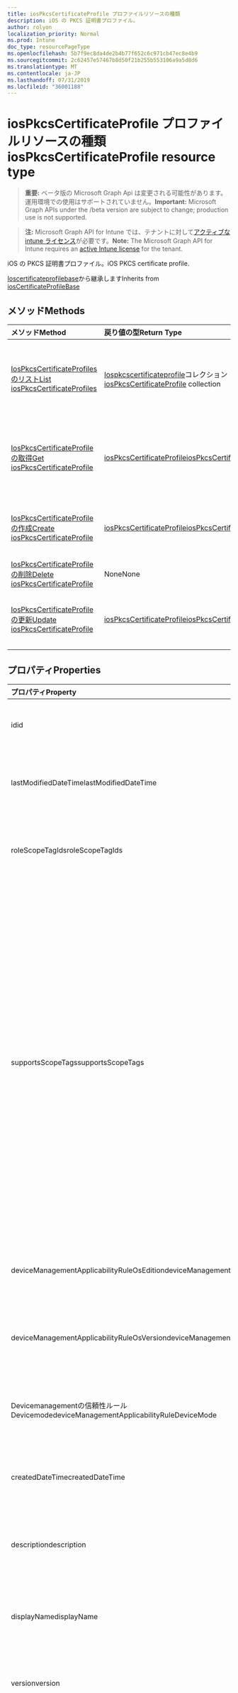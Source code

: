 ```yaml
---
title: iosPkcsCertificateProfile プロファイルリソースの種類
description: iOS の PKCS 証明書プロファイル。
author: rolyon
localization_priority: Normal
ms.prod: Intune
doc_type: resourcePageType
ms.openlocfilehash: 5b7f9ec8da4de2b4b77f652c6c971cb47ec8e4b9
ms.sourcegitcommit: 2c62457e57467b8d50f21b255b553106a9a5d8d6
ms.translationtype: MT
ms.contentlocale: ja-JP
ms.lasthandoff: 07/31/2019
ms.locfileid: "36001188"
---
```

# <a name="iospkcscertificateprofile-resource-type"></a><span data-ttu-id="7eaad-103">iosPkcsCertificateProfile プロファイルリソースの種類</span><span class="sxs-lookup"><span data-stu-id="7eaad-103">iosPkcsCertificateProfile resource type</span></span>

> <span data-ttu-id="7eaad-104">**重要:** ベータ版の Microsoft Graph Api は変更される可能性があります。運用環境での使用はサポートされていません。</span><span class="sxs-lookup"><span data-stu-id="7eaad-104">**Important:** Microsoft Graph APIs under the /beta version are subject to change; production use is not supported.</span></span>

> <span data-ttu-id="7eaad-105">**注:** Microsoft Graph API for Intune では、テナントに対して[アクティブな intune ライセンス](https://go.microsoft.com/fwlink/?linkid=839381)が必要です。</span><span class="sxs-lookup"><span data-stu-id="7eaad-105">**Note:** The Microsoft Graph API for Intune requires an [active Intune license](https://go.microsoft.com/fwlink/?linkid=839381) for the tenant.</span></span>

<span data-ttu-id="7eaad-106">iOS の PKCS 証明書プロファイル。</span><span class="sxs-lookup"><span data-stu-id="7eaad-106">iOS PKCS certificate profile.</span></span>


<span data-ttu-id="7eaad-107">[Ioscertificateprofilebase](../resources/intune-deviceconfig-ioscertificateprofilebase.md)から継承します</span><span class="sxs-lookup"><span data-stu-id="7eaad-107">Inherits from [iosCertificateProfileBase](../resources/intune-deviceconfig-ioscertificateprofilebase.md)</span></span>

## <a name="methods"></a><span data-ttu-id="7eaad-108">メソッド</span><span class="sxs-lookup"><span data-stu-id="7eaad-108">Methods</span></span>
|<span data-ttu-id="7eaad-109">メソッド</span><span class="sxs-lookup"><span data-stu-id="7eaad-109">Method</span></span>|<span data-ttu-id="7eaad-110">戻り値の型</span><span class="sxs-lookup"><span data-stu-id="7eaad-110">Return Type</span></span>|<span data-ttu-id="7eaad-111">説明</span><span class="sxs-lookup"><span data-stu-id="7eaad-111">Description</span></span>|
|:---|:---|:---|
|[<span data-ttu-id="7eaad-112">IosPkcsCertificateProfiles のリスト</span><span class="sxs-lookup"><span data-stu-id="7eaad-112">List iosPkcsCertificateProfiles</span></span>](../api/intune-deviceconfig-iospkcscertificateprofile-list.md)|<span data-ttu-id="7eaad-113">[Iospkcscertificateprofile](../resources/intune-deviceconfig-iospkcscertificateprofile.md)コレクション</span><span class="sxs-lookup"><span data-stu-id="7eaad-113">[iosPkcsCertificateProfile](../resources/intune-deviceconfig-iospkcscertificateprofile.md) collection</span></span>|<span data-ttu-id="7eaad-114">[Iospkcscertificateprofile](../resources/intune-deviceconfig-iospkcscertificateprofile.md)オブジェクトのプロパティとリレーションシップをリストします。</span><span class="sxs-lookup"><span data-stu-id="7eaad-114">List properties and relationships of the [iosPkcsCertificateProfile](../resources/intune-deviceconfig-iospkcscertificateprofile.md) objects.</span></span>|
|[<span data-ttu-id="7eaad-115">IosPkcsCertificateProfile の取得</span><span class="sxs-lookup"><span data-stu-id="7eaad-115">Get iosPkcsCertificateProfile</span></span>](../api/intune-deviceconfig-iospkcscertificateprofile-get.md)|[<span data-ttu-id="7eaad-116">iosPkcsCertificateProfile</span><span class="sxs-lookup"><span data-stu-id="7eaad-116">iosPkcsCertificateProfile</span></span>](../resources/intune-deviceconfig-iospkcscertificateprofile.md)|<span data-ttu-id="7eaad-117">[Iospkcscertificateprofile](../resources/intune-deviceconfig-iospkcscertificateprofile.md)オブジェクトのプロパティとリレーションシップを読み取ります。</span><span class="sxs-lookup"><span data-stu-id="7eaad-117">Read properties and relationships of the [iosPkcsCertificateProfile](../resources/intune-deviceconfig-iospkcscertificateprofile.md) object.</span></span>|
|[<span data-ttu-id="7eaad-118">IosPkcsCertificateProfile の作成</span><span class="sxs-lookup"><span data-stu-id="7eaad-118">Create iosPkcsCertificateProfile</span></span>](../api/intune-deviceconfig-iospkcscertificateprofile-create.md)|[<span data-ttu-id="7eaad-119">iosPkcsCertificateProfile</span><span class="sxs-lookup"><span data-stu-id="7eaad-119">iosPkcsCertificateProfile</span></span>](../resources/intune-deviceconfig-iospkcscertificateprofile.md)|<span data-ttu-id="7eaad-120">新しい[Iospkcscertificateprofile](../resources/intune-deviceconfig-iospkcscertificateprofile.md)オブジェクトを作成します。</span><span class="sxs-lookup"><span data-stu-id="7eaad-120">Create a new [iosPkcsCertificateProfile](../resources/intune-deviceconfig-iospkcscertificateprofile.md) object.</span></span>|
|[<span data-ttu-id="7eaad-121">IosPkcsCertificateProfile の削除</span><span class="sxs-lookup"><span data-stu-id="7eaad-121">Delete iosPkcsCertificateProfile</span></span>](../api/intune-deviceconfig-iospkcscertificateprofile-delete.md)|<span data-ttu-id="7eaad-122">None</span><span class="sxs-lookup"><span data-stu-id="7eaad-122">None</span></span>|<span data-ttu-id="7eaad-123">[Iospkcscertificateprofile](../resources/intune-deviceconfig-iospkcscertificateprofile.md)を削除します。</span><span class="sxs-lookup"><span data-stu-id="7eaad-123">Deletes a [iosPkcsCertificateProfile](../resources/intune-deviceconfig-iospkcscertificateprofile.md).</span></span>|
|[<span data-ttu-id="7eaad-124">IosPkcsCertificateProfile の更新</span><span class="sxs-lookup"><span data-stu-id="7eaad-124">Update iosPkcsCertificateProfile</span></span>](../api/intune-deviceconfig-iospkcscertificateprofile-update.md)|[<span data-ttu-id="7eaad-125">iosPkcsCertificateProfile</span><span class="sxs-lookup"><span data-stu-id="7eaad-125">iosPkcsCertificateProfile</span></span>](../resources/intune-deviceconfig-iospkcscertificateprofile.md)|<span data-ttu-id="7eaad-126">[Iospkcscertificateprofile](../resources/intune-deviceconfig-iospkcscertificateprofile.md)オブジェクトのプロパティを更新します。</span><span class="sxs-lookup"><span data-stu-id="7eaad-126">Update the properties of a [iosPkcsCertificateProfile](../resources/intune-deviceconfig-iospkcscertificateprofile.md) object.</span></span>|

## <a name="properties"></a><span data-ttu-id="7eaad-127">プロパティ</span><span class="sxs-lookup"><span data-stu-id="7eaad-127">Properties</span></span>
|<span data-ttu-id="7eaad-128">プロパティ</span><span class="sxs-lookup"><span data-stu-id="7eaad-128">Property</span></span>|<span data-ttu-id="7eaad-129">型</span><span class="sxs-lookup"><span data-stu-id="7eaad-129">Type</span></span>|<span data-ttu-id="7eaad-130">説明</span><span class="sxs-lookup"><span data-stu-id="7eaad-130">Description</span></span>|
|:---|:---|:---|
|<span data-ttu-id="7eaad-131">id</span><span class="sxs-lookup"><span data-stu-id="7eaad-131">id</span></span>|<span data-ttu-id="7eaad-132">文字列</span><span class="sxs-lookup"><span data-stu-id="7eaad-132">String</span></span>|<span data-ttu-id="7eaad-133">エンティティのキー。</span><span class="sxs-lookup"><span data-stu-id="7eaad-133">Key of the entity.</span></span> <span data-ttu-id="7eaad-134">[deviceConfiguration](../resources/intune-deviceconfig-deviceconfiguration.md) から継承します</span><span class="sxs-lookup"><span data-stu-id="7eaad-134">Inherited from [deviceConfiguration](../resources/intune-deviceconfig-deviceconfiguration.md)</span></span>|
|<span data-ttu-id="7eaad-135">lastModifiedDateTime</span><span class="sxs-lookup"><span data-stu-id="7eaad-135">lastModifiedDateTime</span></span>|<span data-ttu-id="7eaad-136">DateTimeOffset</span><span class="sxs-lookup"><span data-stu-id="7eaad-136">DateTimeOffset</span></span>|<span data-ttu-id="7eaad-137">オブジェクトの最終更新の DateTime。</span><span class="sxs-lookup"><span data-stu-id="7eaad-137">DateTime the object was last modified.</span></span> <span data-ttu-id="7eaad-138">[deviceConfiguration](../resources/intune-deviceconfig-deviceconfiguration.md) から継承します</span><span class="sxs-lookup"><span data-stu-id="7eaad-138">Inherited from [deviceConfiguration](../resources/intune-deviceconfig-deviceconfiguration.md)</span></span>|
|<span data-ttu-id="7eaad-139">roleScopeTagIds</span><span class="sxs-lookup"><span data-stu-id="7eaad-139">roleScopeTagIds</span></span>|<span data-ttu-id="7eaad-140">文字列コレクション</span><span class="sxs-lookup"><span data-stu-id="7eaad-140">String collection</span></span>|<span data-ttu-id="7eaad-141">このエンティティインスタンスの範囲タグのリスト。</span><span class="sxs-lookup"><span data-stu-id="7eaad-141">List of Scope Tags for this Entity instance.</span></span> <span data-ttu-id="7eaad-142">[deviceConfiguration](../resources/intune-deviceconfig-deviceconfiguration.md) から継承します</span><span class="sxs-lookup"><span data-stu-id="7eaad-142">Inherited from [deviceConfiguration](../resources/intune-deviceconfig-deviceconfiguration.md)</span></span>|
|<span data-ttu-id="7eaad-143">supportsScopeTags</span><span class="sxs-lookup"><span data-stu-id="7eaad-143">supportsScopeTags</span></span>|<span data-ttu-id="7eaad-144">Boolean</span><span class="sxs-lookup"><span data-stu-id="7eaad-144">Boolean</span></span>|<span data-ttu-id="7eaad-145">基になるデバイス構成がスコープタグの割り当てをサポートしているかどうかを示します。</span><span class="sxs-lookup"><span data-stu-id="7eaad-145">Indicates whether or not the underlying Device Configuration supports the assignment of scope tags.</span></span> <span data-ttu-id="7eaad-146">この値が false である場合、ScopeTags プロパティへの割り当ては許可されません。エンティティは、スコープを持つユーザーには表示されません。</span><span class="sxs-lookup"><span data-stu-id="7eaad-146">Assigning to the ScopeTags property is not allowed when this value is false and entities will not be visible to scoped users.</span></span> <span data-ttu-id="7eaad-147">これは Silverlight で作成された従来のポリシーに対して実行され、Azure ポータルでポリシーを削除して再作成することによって解決できます。</span><span class="sxs-lookup"><span data-stu-id="7eaad-147">This occurs for Legacy policies created in Silverlight and can be resolved by deleting and recreating the policy in the Azure Portal.</span></span> <span data-ttu-id="7eaad-148">このプロパティに値を設定するには、 SetExtrusionDirection メソッドを適用します。</span><span class="sxs-lookup"><span data-stu-id="7eaad-148">This property is read-only.</span></span> <span data-ttu-id="7eaad-149">[deviceConfiguration](../resources/intune-deviceconfig-deviceconfiguration.md) から継承します</span><span class="sxs-lookup"><span data-stu-id="7eaad-149">Inherited from [deviceConfiguration](../resources/intune-deviceconfig-deviceconfiguration.md)</span></span>|
|<span data-ttu-id="7eaad-150">deviceManagementApplicabilityRuleOsEdition</span><span class="sxs-lookup"><span data-stu-id="7eaad-150">deviceManagementApplicabilityRuleOsEdition</span></span>|[<span data-ttu-id="7eaad-151">deviceManagementApplicabilityRuleOsEdition</span><span class="sxs-lookup"><span data-stu-id="7eaad-151">deviceManagementApplicabilityRuleOsEdition</span></span>](../resources/intune-deviceconfig-devicemanagementapplicabilityruleosedition.md)|<span data-ttu-id="7eaad-152">このポリシーの OS エディションの適用。</span><span class="sxs-lookup"><span data-stu-id="7eaad-152">The OS edition applicability for this Policy.</span></span> <span data-ttu-id="7eaad-153">[deviceConfiguration](../resources/intune-deviceconfig-deviceconfiguration.md) から継承します</span><span class="sxs-lookup"><span data-stu-id="7eaad-153">Inherited from [deviceConfiguration](../resources/intune-deviceconfig-deviceconfiguration.md)</span></span>|
|<span data-ttu-id="7eaad-154">deviceManagementApplicabilityRuleOsVersion</span><span class="sxs-lookup"><span data-stu-id="7eaad-154">deviceManagementApplicabilityRuleOsVersion</span></span>|[<span data-ttu-id="7eaad-155">deviceManagementApplicabilityRuleOsVersion</span><span class="sxs-lookup"><span data-stu-id="7eaad-155">deviceManagementApplicabilityRuleOsVersion</span></span>](../resources/intune-deviceconfig-devicemanagementapplicabilityruleosversion.md)|<span data-ttu-id="7eaad-156">このポリシーの OS バージョン適用ルール。</span><span class="sxs-lookup"><span data-stu-id="7eaad-156">The OS version applicability rule for this Policy.</span></span> <span data-ttu-id="7eaad-157">[deviceConfiguration](../resources/intune-deviceconfig-deviceconfiguration.md) から継承します</span><span class="sxs-lookup"><span data-stu-id="7eaad-157">Inherited from [deviceConfiguration](../resources/intune-deviceconfig-deviceconfiguration.md)</span></span>|
|<span data-ttu-id="7eaad-158">Devicemanagementの信頼性ルール Devicemode</span><span class="sxs-lookup"><span data-stu-id="7eaad-158">deviceManagementApplicabilityRuleDeviceMode</span></span>|[<span data-ttu-id="7eaad-159">Devicemanagementの信頼性ルール Devicemode</span><span class="sxs-lookup"><span data-stu-id="7eaad-159">deviceManagementApplicabilityRuleDeviceMode</span></span>](../resources/intune-deviceconfig-devicemanagementapplicabilityruledevicemode.md)|<span data-ttu-id="7eaad-160">このポリシーのデバイスモード適用ルール。</span><span class="sxs-lookup"><span data-stu-id="7eaad-160">The device mode applicability rule for this Policy.</span></span> <span data-ttu-id="7eaad-161">[deviceConfiguration](../resources/intune-deviceconfig-deviceconfiguration.md) から継承します</span><span class="sxs-lookup"><span data-stu-id="7eaad-161">Inherited from [deviceConfiguration](../resources/intune-deviceconfig-deviceconfiguration.md)</span></span>|
|<span data-ttu-id="7eaad-162">createdDateTime</span><span class="sxs-lookup"><span data-stu-id="7eaad-162">createdDateTime</span></span>|<span data-ttu-id="7eaad-163">DateTimeOffset</span><span class="sxs-lookup"><span data-stu-id="7eaad-163">DateTimeOffset</span></span>|<span data-ttu-id="7eaad-164">オブジェクトが作成された DateTime。</span><span class="sxs-lookup"><span data-stu-id="7eaad-164">DateTime the object was created.</span></span> <span data-ttu-id="7eaad-165">[deviceConfiguration](../resources/intune-deviceconfig-deviceconfiguration.md) から継承します</span><span class="sxs-lookup"><span data-stu-id="7eaad-165">Inherited from [deviceConfiguration](../resources/intune-deviceconfig-deviceconfiguration.md)</span></span>|
|<span data-ttu-id="7eaad-166">description</span><span class="sxs-lookup"><span data-stu-id="7eaad-166">description</span></span>|<span data-ttu-id="7eaad-167">String</span><span class="sxs-lookup"><span data-stu-id="7eaad-167">String</span></span>|<span data-ttu-id="7eaad-168">管理者が指定した、デバイス構成についての説明。</span><span class="sxs-lookup"><span data-stu-id="7eaad-168">Admin provided description of the Device Configuration.</span></span> <span data-ttu-id="7eaad-169">[deviceConfiguration](../resources/intune-deviceconfig-deviceconfiguration.md) から継承します</span><span class="sxs-lookup"><span data-stu-id="7eaad-169">Inherited from [deviceConfiguration](../resources/intune-deviceconfig-deviceconfiguration.md)</span></span>|
|<span data-ttu-id="7eaad-170">displayName</span><span class="sxs-lookup"><span data-stu-id="7eaad-170">displayName</span></span>|<span data-ttu-id="7eaad-171">String</span><span class="sxs-lookup"><span data-stu-id="7eaad-171">String</span></span>|<span data-ttu-id="7eaad-172">管理者が指定した、デバイス構成の名前。</span><span class="sxs-lookup"><span data-stu-id="7eaad-172">Admin provided name of the device configuration.</span></span> <span data-ttu-id="7eaad-173">[deviceConfiguration](../resources/intune-deviceconfig-deviceconfiguration.md) から継承します</span><span class="sxs-lookup"><span data-stu-id="7eaad-173">Inherited from [deviceConfiguration](../resources/intune-deviceconfig-deviceconfiguration.md)</span></span>|
|<span data-ttu-id="7eaad-174">version</span><span class="sxs-lookup"><span data-stu-id="7eaad-174">version</span></span>|<span data-ttu-id="7eaad-175">Int32</span><span class="sxs-lookup"><span data-stu-id="7eaad-175">Int32</span></span>|<span data-ttu-id="7eaad-176">デバイス構成のバージョン。</span><span class="sxs-lookup"><span data-stu-id="7eaad-176">Version of the device configuration.</span></span> <span data-ttu-id="7eaad-177">[deviceConfiguration](../resources/intune-deviceconfig-deviceconfiguration.md) から継承します</span><span class="sxs-lookup"><span data-stu-id="7eaad-177">Inherited from [deviceConfiguration](../resources/intune-deviceconfig-deviceconfiguration.md)</span></span>|
|<span data-ttu-id="7eaad-178">renewalThresholdPercentage</span><span class="sxs-lookup"><span data-stu-id="7eaad-178">renewalThresholdPercentage</span></span>|<span data-ttu-id="7eaad-179">Int32</span><span class="sxs-lookup"><span data-stu-id="7eaad-179">Int32</span></span>|<span data-ttu-id="7eaad-180">証明書の更新しきい値の割合。</span><span class="sxs-lookup"><span data-stu-id="7eaad-180">Certificate renewal threshold percentage.</span></span> <span data-ttu-id="7eaad-181">有効な値は、 [Ioscertificateprofilebase](../resources/intune-deviceconfig-ioscertificateprofilebase.md)から継承された値 1 ~ 99 です。</span><span class="sxs-lookup"><span data-stu-id="7eaad-181">Valid values 1 to 99 Inherited from [iosCertificateProfileBase](../resources/intune-deviceconfig-ioscertificateprofilebase.md)</span></span>|
|<span data-ttu-id="7eaad-182">subjectNameFormat</span><span class="sxs-lookup"><span data-stu-id="7eaad-182">subjectNameFormat</span></span>|[<span data-ttu-id="7eaad-183">appleSubjectNameFormat</span><span class="sxs-lookup"><span data-stu-id="7eaad-183">appleSubjectNameFormat</span></span>](../resources/intune-deviceconfig-applesubjectnameformat.md)|<span data-ttu-id="7eaad-184">証明書のサブジェクト名の形式。</span><span class="sxs-lookup"><span data-stu-id="7eaad-184">Certificate Subject Name Format.</span></span> <span data-ttu-id="7eaad-185">[Ioscertificateprofilebase](../resources/intune-deviceconfig-ioscertificateprofilebase.md)から継承します。</span><span class="sxs-lookup"><span data-stu-id="7eaad-185">Inherited from [iosCertificateProfileBase](../resources/intune-deviceconfig-ioscertificateprofilebase.md).</span></span> <span data-ttu-id="7eaad-186">使用可能な値: `commonName`、`commonNameAsEmail`、`custom`、`commonNameIncludingEmail`、`commonNameAsIMEI`、`commonNameAsSerialNumber`。</span><span class="sxs-lookup"><span data-stu-id="7eaad-186">Possible values are: `commonName`, `commonNameAsEmail`, `custom`, `commonNameIncludingEmail`, `commonNameAsIMEI`, `commonNameAsSerialNumber`.</span></span>|
|<span data-ttu-id="7eaad-187">subjectAlternativeNameType</span><span class="sxs-lookup"><span data-stu-id="7eaad-187">subjectAlternativeNameType</span></span>|[<span data-ttu-id="7eaad-188">subjectAlternativeNameType</span><span class="sxs-lookup"><span data-stu-id="7eaad-188">subjectAlternativeNameType</span></span>](../resources/intune-deviceconfig-subjectalternativenametype.md)|<span data-ttu-id="7eaad-189">証明書のサブジェクトの別名の種類。</span><span class="sxs-lookup"><span data-stu-id="7eaad-189">Certificate Subject Alternative Name type.</span></span> <span data-ttu-id="7eaad-190">[Ioscertificateprofilebase](../resources/intune-deviceconfig-ioscertificateprofilebase.md)から継承します。</span><span class="sxs-lookup"><span data-stu-id="7eaad-190">Inherited from [iosCertificateProfileBase](../resources/intune-deviceconfig-ioscertificateprofilebase.md).</span></span> <span data-ttu-id="7eaad-191">可能な値は、`none`、`emailAddress`、`userPrincipalName`、`customAzureADAttribute`、`domainNameService` です。</span><span class="sxs-lookup"><span data-stu-id="7eaad-191">Possible values are: `none`, `emailAddress`, `userPrincipalName`, `customAzureADAttribute`, `domainNameService`.</span></span>|
|<span data-ttu-id="7eaad-192">certificateValidityPeriodValue</span><span class="sxs-lookup"><span data-stu-id="7eaad-192">certificateValidityPeriodValue</span></span>|<span data-ttu-id="7eaad-193">Int32</span><span class="sxs-lookup"><span data-stu-id="7eaad-193">Int32</span></span>|<span data-ttu-id="7eaad-194">証明書の有効期間の値。</span><span class="sxs-lookup"><span data-stu-id="7eaad-194">Value for the Certificate Validity Period.</span></span> <span data-ttu-id="7eaad-195">[Ioscertificateprofilebase](../resources/intune-deviceconfig-ioscertificateprofilebase.md)から継承します</span><span class="sxs-lookup"><span data-stu-id="7eaad-195">Inherited from [iosCertificateProfileBase](../resources/intune-deviceconfig-ioscertificateprofilebase.md)</span></span>|
|<span data-ttu-id="7eaad-196">certificateValidityPeriodScale</span><span class="sxs-lookup"><span data-stu-id="7eaad-196">certificateValidityPeriodScale</span></span>|[<span data-ttu-id="7eaad-197">certificateValidityPeriodScale</span><span class="sxs-lookup"><span data-stu-id="7eaad-197">certificateValidityPeriodScale</span></span>](../resources/intune-deviceconfig-certificatevalidityperiodscale.md)|<span data-ttu-id="7eaad-198">証明書の有効期間のスケール。</span><span class="sxs-lookup"><span data-stu-id="7eaad-198">Scale for the Certificate Validity Period.</span></span> <span data-ttu-id="7eaad-199">[Ioscertificateprofilebase](../resources/intune-deviceconfig-ioscertificateprofilebase.md)から継承します。</span><span class="sxs-lookup"><span data-stu-id="7eaad-199">Inherited from [iosCertificateProfileBase](../resources/intune-deviceconfig-ioscertificateprofilebase.md).</span></span> <span data-ttu-id="7eaad-200">可能な値は、`days`、`months`、`years` です。</span><span class="sxs-lookup"><span data-stu-id="7eaad-200">Possible values are: `days`, `months`, `years`.</span></span>|
|<span data-ttu-id="7eaad-201">certificationAuthority</span><span class="sxs-lookup"><span data-stu-id="7eaad-201">certificationAuthority</span></span>|<span data-ttu-id="7eaad-202">String</span><span class="sxs-lookup"><span data-stu-id="7eaad-202">String</span></span>|<span data-ttu-id="7eaad-203">PKCS 証明機関。</span><span class="sxs-lookup"><span data-stu-id="7eaad-203">PKCS Certification Authority.</span></span>|
|<span data-ttu-id="7eaad-204">certificationAuthorityName</span><span class="sxs-lookup"><span data-stu-id="7eaad-204">certificationAuthorityName</span></span>|<span data-ttu-id="7eaad-205">String</span><span class="sxs-lookup"><span data-stu-id="7eaad-205">String</span></span>|<span data-ttu-id="7eaad-206">PKCS 証明機関名。</span><span class="sxs-lookup"><span data-stu-id="7eaad-206">PKCS Certification Authority Name.</span></span>|
|<span data-ttu-id="7eaad-207">certificateTemplateName</span><span class="sxs-lookup"><span data-stu-id="7eaad-207">certificateTemplateName</span></span>|<span data-ttu-id="7eaad-208">String</span><span class="sxs-lookup"><span data-stu-id="7eaad-208">String</span></span>|<span data-ttu-id="7eaad-209">PKCS 証明書テンプレート名。</span><span class="sxs-lookup"><span data-stu-id="7eaad-209">PKCS Certificate Template Name.</span></span>|
|<span data-ttu-id="7eaad-210">subjectAlternativeNameFormatString</span><span class="sxs-lookup"><span data-stu-id="7eaad-210">subjectAlternativeNameFormatString</span></span>|<span data-ttu-id="7eaad-211">String</span><span class="sxs-lookup"><span data-stu-id="7eaad-211">String</span></span>|<span data-ttu-id="7eaad-212">AAD 属性を定義するカスタム文字列。</span><span class="sxs-lookup"><span data-stu-id="7eaad-212">Custom String that defines the AAD Attribute.</span></span>|

## <a name="relationships"></a><span data-ttu-id="7eaad-213">リレーションシップ</span><span class="sxs-lookup"><span data-stu-id="7eaad-213">Relationships</span></span>
|<span data-ttu-id="7eaad-214">リレーションシップ</span><span class="sxs-lookup"><span data-stu-id="7eaad-214">Relationship</span></span>|<span data-ttu-id="7eaad-215">型</span><span class="sxs-lookup"><span data-stu-id="7eaad-215">Type</span></span>|<span data-ttu-id="7eaad-216">説明</span><span class="sxs-lookup"><span data-stu-id="7eaad-216">Description</span></span>|
|:---|:---|:---|
|<span data-ttu-id="7eaad-217">groupAssignments</span><span class="sxs-lookup"><span data-stu-id="7eaad-217">groupAssignments</span></span>|<span data-ttu-id="7eaad-218">[deviceConfigurationGroupAssignment](../resources/intune-deviceconfig-deviceconfigurationgroupassignment.md)コレクション</span><span class="sxs-lookup"><span data-stu-id="7eaad-218">[deviceConfigurationGroupAssignment](../resources/intune-deviceconfig-deviceconfigurationgroupassignment.md) collection</span></span>|<span data-ttu-id="7eaad-219">デバイスの構成プロファイルのグループ割り当てのリストです。</span><span class="sxs-lookup"><span data-stu-id="7eaad-219">The list of group assignments for the device configuration profile.</span></span> <span data-ttu-id="7eaad-220">[deviceConfiguration](../resources/intune-deviceconfig-deviceconfiguration.md) から継承します</span><span class="sxs-lookup"><span data-stu-id="7eaad-220">Inherited from [deviceConfiguration](../resources/intune-deviceconfig-deviceconfiguration.md)</span></span>|
|<span data-ttu-id="7eaad-221">assignments</span><span class="sxs-lookup"><span data-stu-id="7eaad-221">assignments</span></span>|<span data-ttu-id="7eaad-222">[deviceConfigurationAssignment](../resources/intune-deviceconfig-deviceconfigurationassignment.md) コレクション</span><span class="sxs-lookup"><span data-stu-id="7eaad-222">[deviceConfigurationAssignment](../resources/intune-deviceconfig-deviceconfigurationassignment.md) collection</span></span>|<span data-ttu-id="7eaad-223">デバイスの構成プロファイルの割り当てのリスト。</span><span class="sxs-lookup"><span data-stu-id="7eaad-223">The list of assignments for the device configuration profile.</span></span> <span data-ttu-id="7eaad-224">[deviceConfiguration](../resources/intune-deviceconfig-deviceconfiguration.md) から継承します</span><span class="sxs-lookup"><span data-stu-id="7eaad-224">Inherited from [deviceConfiguration](../resources/intune-deviceconfig-deviceconfiguration.md)</span></span>|
|<span data-ttu-id="7eaad-225">deviceStatuses</span><span class="sxs-lookup"><span data-stu-id="7eaad-225">deviceStatuses</span></span>|<span data-ttu-id="7eaad-226">[deviceConfigurationDeviceStatus](../resources/intune-deviceconfig-deviceconfigurationdevicestatus.md) コレクション</span><span class="sxs-lookup"><span data-stu-id="7eaad-226">[deviceConfigurationDeviceStatus](../resources/intune-deviceconfig-deviceconfigurationdevicestatus.md) collection</span></span>|<span data-ttu-id="7eaad-227">デバイスごとのデバイス構成のインストール状況。</span><span class="sxs-lookup"><span data-stu-id="7eaad-227">Device configuration installation status by device.</span></span> <span data-ttu-id="7eaad-228">[deviceConfiguration](../resources/intune-deviceconfig-deviceconfiguration.md) から継承します</span><span class="sxs-lookup"><span data-stu-id="7eaad-228">Inherited from [deviceConfiguration](../resources/intune-deviceconfig-deviceconfiguration.md)</span></span>|
|<span data-ttu-id="7eaad-229">userStatuses</span><span class="sxs-lookup"><span data-stu-id="7eaad-229">userStatuses</span></span>|<span data-ttu-id="7eaad-230">[deviceConfigurationUserStatus](../resources/intune-deviceconfig-deviceconfigurationuserstatus.md) コレクション</span><span class="sxs-lookup"><span data-stu-id="7eaad-230">[deviceConfigurationUserStatus](../resources/intune-deviceconfig-deviceconfigurationuserstatus.md) collection</span></span>|<span data-ttu-id="7eaad-231">ユーザーごとのデバイス構成のインストール状態。</span><span class="sxs-lookup"><span data-stu-id="7eaad-231">Device configuration installation status by user.</span></span> <span data-ttu-id="7eaad-232">[deviceConfiguration](../resources/intune-deviceconfig-deviceconfiguration.md) から継承します</span><span class="sxs-lookup"><span data-stu-id="7eaad-232">Inherited from [deviceConfiguration](../resources/intune-deviceconfig-deviceconfiguration.md)</span></span>|
|<span data-ttu-id="7eaad-233">deviceStatusOverview</span><span class="sxs-lookup"><span data-stu-id="7eaad-233">deviceStatusOverview</span></span>|[<span data-ttu-id="7eaad-234">deviceConfigurationDeviceOverview</span><span class="sxs-lookup"><span data-stu-id="7eaad-234">deviceConfigurationDeviceOverview</span></span>](../resources/intune-deviceconfig-deviceconfigurationdeviceoverview.md)|<span data-ttu-id="7eaad-235">デバイス構成のデバイス状態の概要 ([deviceConfiguration](../resources/intune-deviceconfig-deviceconfiguration.md) から継承)</span><span class="sxs-lookup"><span data-stu-id="7eaad-235">Device Configuration devices status overview Inherited from [deviceConfiguration](../resources/intune-deviceconfig-deviceconfiguration.md)</span></span>|
|<span data-ttu-id="7eaad-236">userStatusOverview</span><span class="sxs-lookup"><span data-stu-id="7eaad-236">userStatusOverview</span></span>|[<span data-ttu-id="7eaad-237">deviceConfigurationUserOverview</span><span class="sxs-lookup"><span data-stu-id="7eaad-237">deviceConfigurationUserOverview</span></span>](../resources/intune-deviceconfig-deviceconfigurationuseroverview.md)|<span data-ttu-id="7eaad-238">デバイス構成のユーザー状態の概要 ([deviceConfiguration](../resources/intune-deviceconfig-deviceconfiguration.md) から継承)</span><span class="sxs-lookup"><span data-stu-id="7eaad-238">Device Configuration users status overview Inherited from [deviceConfiguration](../resources/intune-deviceconfig-deviceconfiguration.md)</span></span>|
|<span data-ttu-id="7eaad-239">deviceSettingStateSummaries</span><span class="sxs-lookup"><span data-stu-id="7eaad-239">deviceSettingStateSummaries</span></span>|<span data-ttu-id="7eaad-240">[settingStateDeviceSummary](../resources/intune-deviceconfig-settingstatedevicesummary.md) コレクション</span><span class="sxs-lookup"><span data-stu-id="7eaad-240">[settingStateDeviceSummary](../resources/intune-deviceconfig-settingstatedevicesummary.md) collection</span></span>|<span data-ttu-id="7eaad-241">デバイス構成設定状態のデバイスの要約 ([deviceConfiguration](../resources/intune-deviceconfig-deviceconfiguration.md) から継承)</span><span class="sxs-lookup"><span data-stu-id="7eaad-241">Device Configuration Setting State Device Summary Inherited from [deviceConfiguration](../resources/intune-deviceconfig-deviceconfiguration.md)</span></span>|
|<span data-ttu-id="7eaad-242">managedDeviceCertificateStates</span><span class="sxs-lookup"><span data-stu-id="7eaad-242">managedDeviceCertificateStates</span></span>|<span data-ttu-id="7eaad-243">[managedDeviceCertificateState](../resources/intune-deviceconfig-manageddevicecertificatestate.md)コレクション</span><span class="sxs-lookup"><span data-stu-id="7eaad-243">[managedDeviceCertificateState](../resources/intune-deviceconfig-manageddevicecertificatestate.md) collection</span></span>|<span data-ttu-id="7eaad-244">デバイスの証明書の状態</span><span class="sxs-lookup"><span data-stu-id="7eaad-244">Certificate state for devices</span></span>|

## <a name="json-representation"></a><span data-ttu-id="7eaad-245">JSON 表記</span><span class="sxs-lookup"><span data-stu-id="7eaad-245">JSON Representation</span></span>
<span data-ttu-id="7eaad-246">以下は、リソースの JSON 表記です。</span><span class="sxs-lookup"><span data-stu-id="7eaad-246">Here is a JSON representation of the resource.</span></span>
<!-- {
  "blockType": "resource",
  "keyProperty": "id",
  "@odata.type": "microsoft.graph.iosPkcsCertificateProfile"
}
-->
``` json
{
  "@odata.type": "#microsoft.graph.iosPkcsCertificateProfile",
  "id": "String (identifier)",
  "lastModifiedDateTime": "String (timestamp)",
  "roleScopeTagIds": [
    "String"
  ],
  "supportsScopeTags": true,
  "deviceManagementApplicabilityRuleOsEdition": {
    "@odata.type": "microsoft.graph.deviceManagementApplicabilityRuleOsEdition",
    "osEditionTypes": [
      "String"
    ],
    "name": "String",
    "ruleType": "String"
  },
  "deviceManagementApplicabilityRuleOsVersion": {
    "@odata.type": "microsoft.graph.deviceManagementApplicabilityRuleOsVersion",
    "minOSVersion": "String",
    "maxOSVersion": "String",
    "name": "String",
    "ruleType": "String"
  },
  "deviceManagementApplicabilityRuleDeviceMode": {
    "@odata.type": "microsoft.graph.deviceManagementApplicabilityRuleDeviceMode",
    "deviceMode": "String",
    "name": "String",
    "ruleType": "String"
  },
  "createdDateTime": "String (timestamp)",
  "description": "String",
  "displayName": "String",
  "version": 1024,
  "renewalThresholdPercentage": 1024,
  "subjectNameFormat": "String",
  "subjectAlternativeNameType": "String",
  "certificateValidityPeriodValue": 1024,
  "certificateValidityPeriodScale": "String",
  "certificationAuthority": "String",
  "certificationAuthorityName": "String",
  "certificateTemplateName": "String",
  "subjectAlternativeNameFormatString": "String"
}
```





